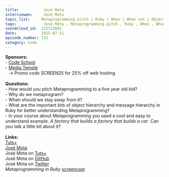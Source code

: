 ```yaml
--- 
title:           José Mota 
interviewee:     José Mota 
topic_list:     Metaprogramming pitch | Ruby | When | When not | Object hierarchy | Message hierarchy
tags:            José Mota , Metaprogramming pitch , Ruby , When , When not , Object hierarchy , Message hierarchy
soundcloud_id:  215723881
date:           2015-07-21
episode_number: 132
category: Code
---
```


<p class="show_notes_display"><b>Sponsors:<br></b>- <a rel="nofollow" target="_blank" href="https://www.codeschool.com/">Code School</a><b><br></b>- <a rel="nofollow" target="_blank" href="http://mediatemple.net/?utm_source=BetweenScreens&amp;utm_medium=podcast&amp;utm_campaign=SCREEN25">Media Temple</a><b><br></b>   -&gt; Promo code SCREEN25 for 25% off web hosting<br><b><br>Questions:</b><br>- How would you pitch Metaprogramming to a five year old kid?<br>- Why do we metaprogram?<br>- When should we stay away from it?<br>- What are the important bits of object hierarchy and message hierarchy in Ruby for better understanding Metaprogramming?<br>- In your course about Metaprogramming you used a cool and easy to understand example. <i>A factory that builds a factory that builds a car</i>. Can you talk a little bit about it?<br><br><b>Links:</b><br><a rel="nofollow" target="_blank" href="http://tutsplus.com/">Tuts+</a><br><a rel="nofollow" target="_blank" href="http://josemota.net/">José Mota</a><br>José Mota on <a rel="nofollow" target="_blank" href="http://tutsplus.com/authors/jose-mota">Tuts+</a><br>José Mota on <a rel="nofollow" target="_blank" href="https://github.com/josemota">GitHub</a><br>José Mota on <a rel="nofollow" target="_blank" href="https://twitter.com/josemotanet">Twitter</a><br><i>Metaprogramming in Ruby</i> <a rel="nofollow" target="_blank" href="http://code.tutsplus.com/courses/metaprogramming-in-ruby">screencast</a><br><br></p>
